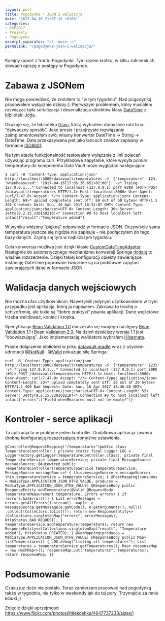 ```yaml
---
layout: post
title: Pogodynka - JSON i walidacja
date: '2017-04-16 21:07:18 +0200'
categories:
- DSP2017
- Projekty
- Pogodynka
excerpt_separator: "<!--more-->"
permalink: "/pogodynka-json-i-walidacja/"
---
```

Kolejny raport z frontu Pogodynki. Tym razem krótko, w kilku żołnierskich słowach opiszę o postępy w Pogodynce.

# Zabawa z JSONem
  
Nie mogę powiedzieć, że zrobiłem to “w tym tygodniu”. Nad pogodynką pracowałem wyłącznie dzisiaj :). Pierwszym problemem, który musiałem rozwiązać była serializacja i deserializacja obiektów klasy [DateTime](http://joda-time.sourceforge.net/apidocs/org/joda/time/DateTime.html) z biblioteki [Joda](http://www.joda.org/joda-time/).

Okazuje się, że biblioteka [Gson](https://github.com/google/gson), którą wybrałem domyślnie robi to w “dziwaczny sposób”. Jako proste i przejrzyste rozwiązanie zaimplementowałem swój własny konwerter DateTime -\> String -\> DateTime. Data przekazywana jest jako łańcuch znaków zapisany w formacie [ISO8601](https://en.wikipedia.org/wiki/ISO_8601).

Na tym etapie funkcjonalność testowałem wyłącznie z linii poleceń używając programu curl. Przykładowe zapytanie, które wysyła pomiar temperatury do komponentu Data Vault może wyglądać następująco:

    $ curl -H 'Content-Type: application/json' http://localhost:8080/datavault/temperatures -d '{"temperature": 123, "whenMeasured": "2017-04-16T17:06:36.652+02:00"}' -v* Trying 127.0.0.1...* Connected to localhost (127.0.0.1) port 8080 (#0)> POST /datavault/temperatures HTTP/1.1> Host: localhost:8080> User-Agent: curl/7.47.0> Accept: */*> Content-Type: application/json> Content-Length: 69>* upload completely sent off: 69 out of 69 bytes< HTTP/1.1 201 Created< Date: Sun, 16 Apr 2017 18:32:07 GMT< Content-Type: application/json;charset=UTF-8< Content-Length: 30< Server: Jetty(9.2.15.v20160210)<* Connection #0 to host localhost left intact{"result":"Temperature added"}

  
W wyniku widzimy “piękną” odpowiedź w formacie JSON. Oczywiście sama temperatura jeszcze się nigdzie nie zapisuje - nie podłączyłem do tego bazy danych. Zajmę się tym w najbliższym tygodniu.

Cała konwersja możliwa jest dzięki klasie [CustomDateTimeAdapter](https://github.com/SamouczekProgramisty/Pogodynka/blob/master/datavault/src/main/java/pl/samouczekprogramisty/pogodynka/datavault/configuration/conversion/CustomDateTimeAdapter.java). Następnie do automatycznego mechanizmu konwersji Springa [dodaję](https://github.com/SamouczekProgramisty/Pogodynka/blob/master/datavault/src/main/java/pl/samouczekprogramisty/pogodynka/datavault/configuration/WebAppConfiguration.java#L27) to właśnie rozszerzenie. Dzięki takiej konfiguracji obiekty zawierające instancję DateTime poprawnie tworzone są na podstawie zapytań zawierających dane w formacie JSON.

# Walidacja danych wejściowych
  
Nie można ufać użytkownikom. Nawet jeśli jedynym użytkownikiem w trym przypadku jest aplikacja, którą ja napisałem. Zakrawa to trochę o schizofrenię, ale takie są “dobre praktyki” pisania aplikacji. Dane wejściowe trzeba walidować, koniec i kropka.

Specyfikacja [Bean Validation 1.0](https://jcp.org/en/jsr/detail?id=303) doczekała się swojego następcy [Bean Validation 1.1](https://jcp.org/en/jsr/detail?id=349) i [Bean Validation 2.0](https://jcp.org/en/jsr/detail?id=380). Na dzień dzisiejszy wersja 1.1 jest “obowiązującą”. Jako implementację walidatora wybrałem [Hibernate](http://hibernate.org/validator/).

Proste dołączenie biblioteki w pliku [datavault.gradle](https://github.com/SamouczekProgramisty/Pogodynka/blob/master/datavault/datavault.gradle) wraz z użyciem adnotacji [@NotNull](http://docs.oracle.com/javaee/7/api/javax/validation/constraints/NotNull.html) i [@Valid](http://docs.oracle.com/javaee/7/api/javax/validation/Valid.html) pokazuje siłę Springa:

    curl -H 'Content-Type: application/json' http://localhost:8080/datavault/temperatures -d '{"temperature": 123}' -v* Trying 127.0.0.1...* Connected to localhost (127.0.0.1) port 8080 (#0)> POST /datavault/temperatures HTTP/1.1> Host: localhost:8080> User-Agent: curl/7.47.0> Accept: */*> Content-Type: application/json> Content-Length: 20>* upload completely sent off: 20 out of 20 bytes< HTTP/1.1 400 Bad Request< Date: Sun, 16 Apr 2017 18:46:30 GMT< Content-Type: application/json;charset=UTF-8< Content-Length: 52< Server: Jetty(9.2.15.v20160210)<* Connection #0 to host localhost left intact{"errors":["Field whenMeasured must not be empty!"]}

# Kontroler - serce aplikacji
  
Ta aplikacja to w praktyce jeden kontroller. Dodatkowo aplikacja zawiera drobną konfigurację rozszerzającą domyślne ustawienia.

    @Controller@RequestMapping("/temperatures")public class TemperatureController { private static final Logger LOG = LoggerFactory.getLogger(TemperatureController.class); private final TemperatureService temperatureService; private final MessageSource messageSource; @Autowired public TemperatureController(TemperatureService temperatureService, MessageSource messageSource) { this.messageSource = messageSource; this.temperatureService = temperatureService; } @PostMapping(consumes = MediaType.APPLICATION_JSON_UTF8_VALUE, produces = MediaType.APPLICATION_JSON_UTF8_VALUE) @ResponseBody public ResponseEntity addTemperature(@Valid @RequestBody TemperatureMeasurement temperature, Errors errors) { if (errors.hasErrors()) { List errorMessages = errors.getAllErrors().stream() .map(e -> messageSource.getMessage(e.getCode(), e.getArguments(), null)) .collect(Collectors.toList()); return new ResponseEntity<>(Collections.singletonMap("errors", errorMessages), HttpStatus.BAD_REQUEST); } temperatureService.addTemperature(temperature); return new ResponseEntity<>(Collections.singletonMap("result", "Temperature added"), HttpStatus.CREATED); } @GetMapping(produces = MediaType.APPLICATION_JSON_UTF8_VALUE) @ResponseBody public Map> listTemperatures() { LOG.debug("Listing all temperatures"); List temperatures = temperatureService.getTemperatures(); Map> responseMap = new HashMap<>(); responseMap.put("temperatures", temperatures); return responseMap; }}

# Podsumowanie
  
Czasu już dużo nie zostało. Teraz zamierzam pracować nad pogodynką także w tygodniu, nie tylko w weekendy jak do tej pory. Trzymajcie za mnie kciuki ;)

Zdjęcie dzięki uprzejmości https://www.flickr.com/photos/littlekoshka/4647737233/sizes/l

